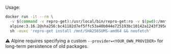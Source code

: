 Usage:

```bash
docker run -it --rm \
  -v $(command -v repro-get):/usr/local/bin/repro-get:ro -v $(pwd):/mnt \
  alpine:3.16.2@sha256:bc41182d7ef5ffc53a40b044e725193bc10142a1243f395ee852a8d9730fc2ad \
  sh -euxc 'repro-get install /mnt/SHA256SUMS-amd64 && neofetch'
```

:warning: Alpine requires specifying a custom `--provider=<YOUR_OWN_PROVIDER>` for long-term persistence of old packages.

